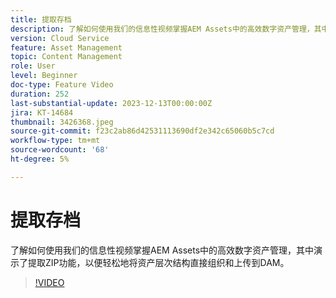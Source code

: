 ```yaml
---
title: 提取存档
description: 了解如何使用我们的信息性视频掌握AEM Assets中的高效数字资产管理，其中演示了提取ZIP功能，以便轻松地将资产层次结构直接组织和上传到DAM。
version: Cloud Service
feature: Asset Management
topic: Content Management
role: User
level: Beginner
doc-type: Feature Video
duration: 252
last-substantial-update: 2023-12-13T00:00:00Z
jira: KT-14684
thumbnail: 3426368.jpeg
source-git-commit: f23c2ab86d42531113690df2e342c65060b5c7cd
workflow-type: tm+mt
source-wordcount: '68'
ht-degree: 5%

---
```



# 提取存档

了解如何使用我们的信息性视频掌握AEM Assets中的高效数字资产管理，其中演示了提取ZIP功能，以便轻松地将资产层次结构直接组织和上传到DAM。

>[!VIDEO](https://video.tv.adobe.com/v/3426368/?learn=on)
